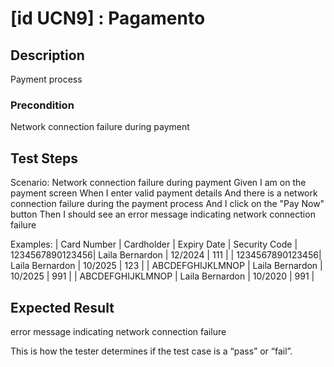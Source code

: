 # [id UCN9] : Pagamento

## Description

Payment process

### Precondition

Network connection failure during payment

## Test Steps

Scenario: Network connection failure during payment
          Given I am on the payment screen
          When I enter valid payment details
          And there is a network connection failure during the payment process
          And I click on the "Pay Now" button
          Then I should see an error message indicating network connection failure



    
  Examples:
  | Card Number |	Cardholder | Expiry Date	 | Security Code 
  | 1234567890123456|  Laila Bernardon       	| 12/2024	| 111	| 
  | 1234567890123456|  Laila Bernardon       	| 10/2025	| 123	| 
  | ABCDEFGHIJKLMNOP	|  Laila Bernardon      | 10/2025    	  | 991	| 
  | ABCDEFGHIJKLMNOP	|  Laila Bernardon  | 10/2020 | 991	| 
    

## Expected Result

error message indicating network connection failure

This is how the tester determines if the test case is a “pass” or “fail”.


